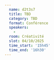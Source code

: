 ```yaml
---
  name: d2t3s7
  title: TBD
  category: TBD
  format: Conférence
  speakers: 
    - 
  room: Créativité
  slot: 04/10/2025
  time_start: '15h45'
  time_end: '16h30'
---
```


